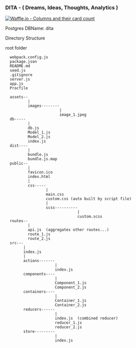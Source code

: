 ### DITA - ( Dreams, Ideas, Thoughts, Analytics )
[![Waffle.io - Columns and their card count](https://badge.waffle.io/rivermanvr/dita.svg?columns=all)](https://waffle.io/rivermanvr/dita)

Postgres DBName: dita

Directory Structure


root folder




      webpack.config.js
      package.json
      README.md
      seed.js
      .gitignore
      server.js
      app.js
      Procfile
      
      assets--
              |
              images--------
                            |
                            image_1.jpeg
      db-----
              | 
              db.js
              Model_1.js
              Model_2.js
              index.js
      dist----
              | 
              bundle.js
              bundle.js.map
      public--
              |
              favicon.ico
              index.html
              |
              css-----
                      | 
                      main.css
                      custom.css (auto built by script file)
                      |
                      scss----------
                                    |
                                    custom.scss
      routes--
              |
              api.js  (aggregates other routes...)
              route_1.js
              route_2.js
      src---
            |
            index.js
            | 
            actions-------
                          |
                          index.js
            components----
                          |
                          Component_1.js
                          Component_2.js
            containers----
                          |
                          Container_1.js
                          Container_2.js
            reducers------
                          |
                          index.js  (combined reducer)
                          reducer_1.js
                          reducer_2.js
            store---------
                          |
                          index.js
